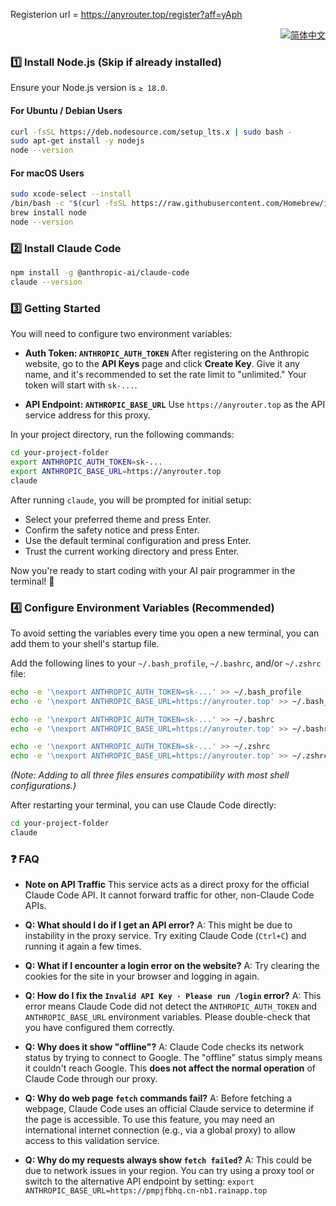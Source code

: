 Registerion url = https://anyrouter.top/register?aff=yAph 

<p align="right">
  <a href="./README.zh-CN.md">
    <img src="https://img.shields.io/badge/-%E7%AE%80%E4%BD%93%E4%B8%AD%E6%96%87-blue?style=for-the-badge" alt="简体中文">
  </a>
</p>

### 1️⃣ **Install Node.js** (Skip if already installed)

Ensure your Node.js version is `≥ 18.0`.

#### For Ubuntu / Debian Users
```bash
curl -fsSL https://deb.nodesource.com/setup_lts.x | sudo bash -
sudo apt-get install -y nodejs
node --version
```

#### For macOS Users
```bash
sudo xcode-select --install
/bin/bash -c "$(curl -fsSL https://raw.githubusercontent.com/Homebrew/install/HEAD/install.sh)"
brew install node
node --version
```

### 2️⃣ **Install Claude Code**

```bash
npm install -g @anthropic-ai/claude-code
claude --version
```

### 3️⃣ **Getting Started**

You will need to configure two environment variables:

*   **Auth Token: `ANTHROPIC_AUTH_TOKEN`**
    After registering on the Anthropic website, go to the **API Keys** page and click **Create Key**. Give it any name, and it's recommended to set the rate limit to "unlimited." Your token will start with `sk-...`.

*   **API Endpoint: `ANTHROPIC_BASE_URL`**
    Use `https://anyrouter.top` as the API service address for this proxy.

In your project directory, run the following commands:

```bash
cd your-project-folder
export ANTHROPIC_AUTH_TOKEN=sk-... 
export ANTHROPIC_BASE_URL=https://anyrouter.top
claude
```

After running `claude`, you will be prompted for initial setup:
*   Select your preferred theme and press Enter.
*   Confirm the safety notice and press Enter.
*   Use the default terminal configuration and press Enter.
*   Trust the current working directory and press Enter.

Now you're ready to start coding with your AI pair programmer in the terminal! 🚀

### 4️⃣ **Configure Environment Variables (Recommended)**

To avoid setting the variables every time you open a new terminal, you can add them to your shell's startup file.

Add the following lines to your `~/.bash_profile`, `~/.bashrc`, and/or `~/.zshrc` file:
```bash
echo -e '\nexport ANTHROPIC_AUTH_TOKEN=sk-...' >> ~/.bash_profile
echo -e '\nexport ANTHROPIC_BASE_URL=https://anyrouter.top' >> ~/.bash_profile

echo -e '\nexport ANTHROPIC_AUTH_TOKEN=sk-...' >> ~/.bashrc
echo -e '\nexport ANTHROPIC_BASE_URL=https://anyrouter.top' >> ~/.bashrc

echo -e '\nexport ANTHROPIC_AUTH_TOKEN=sk-...' >> ~/.zshrc
echo -e '\nexport ANTHROPIC_BASE_URL=https://anyrouter.top' >> ~/.zshrc
```
*(Note: Adding to all three files ensures compatibility with most shell configurations.)*

After restarting your terminal, you can use Claude Code directly:
```bash
cd your-project-folder
claude
```

### ❓ **FAQ**

*   **Note on API Traffic**
    This service acts as a direct proxy for the official Claude Code API. It cannot forward traffic for other, non-Claude Code APIs.

*   **Q: What should I do if I get an API error?**
    A: This might be due to instability in the proxy service. Try exiting Claude Code (`Ctrl+C`) and running it again a few times.

*   **Q: What if I encounter a login error on the website?**
    A: Try clearing the cookies for the site in your browser and logging in again.

*   **Q: How do I fix the `Invalid API Key · Please run /login` error?**
    A: This error means Claude Code did not detect the `ANTHROPIC_AUTH_TOKEN` and `ANTHROPIC_BASE_URL` environment variables. Please double-check that you have configured them correctly.

*   **Q: Why does it show "offline"?**
    A: Claude Code checks its network status by trying to connect to Google. The "offline" status simply means it couldn't reach Google. This **does not affect the normal operation** of Claude Code through our proxy.

*   **Q: Why do web page `fetch` commands fail?**
    A: Before fetching a webpage, Claude Code uses an official Claude service to determine if the page is accessible. To use this feature, you may need an international internet connection (e.g., via a global proxy) to allow access to this validation service.

*   **Q: Why do my requests always show `fetch failed`?**
    A: This could be due to network issues in your region. You can try using a proxy tool or switch to the alternative API endpoint by setting: `export ANTHROPIC_BASE_URL=https://pmpjfbhq.cn-nb1.rainapp.top`
